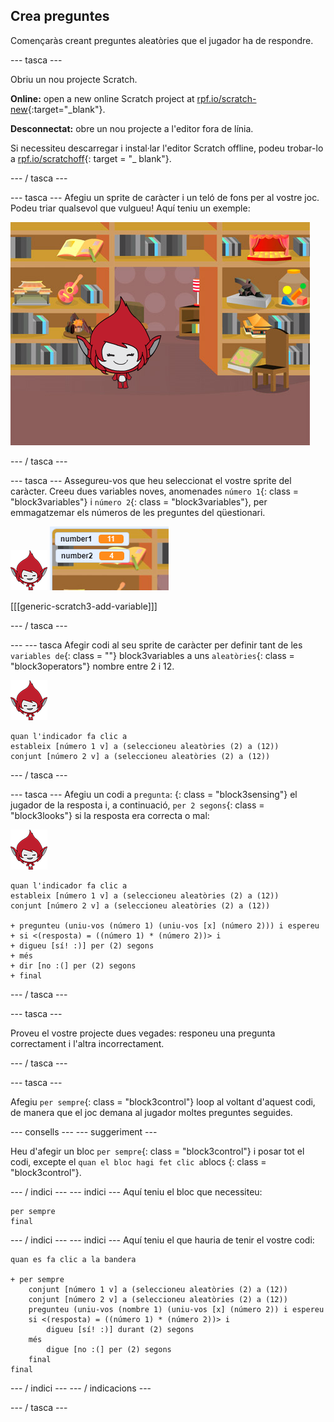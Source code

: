 ## Crea preguntes

Començaràs creant preguntes aleatòries que el jugador ha de respondre.

\--- tasca \---

Obriu un nou projecte Scratch.

**Online:** open a new online Scratch project at [rpf.io/scratch-new](http://rpf.io/scratchon){:target="_blank"}.

**Desconnectat:** obre un nou projecte a l'editor fora de línia.

Si necessiteu descarregar i instal·lar l'editor Scratch offline, podeu trobar-lo a [rpf.io/scratchoff](http://rpf.io/scratchoff){: target = "_ blank"}.

\--- / tasca \---

\--- tasca \--- Afegiu un sprite de caràcter i un teló de fons per al vostre joc. Podeu triar qualsevol que vulgueu! Aquí teniu un exemple:

![captura de pantalla](images/brain-setting.png)

\--- / tasca \---

\--- tasca \--- Assegureu-vos que heu seleccionat el vostre sprite del caràcter. Creeu dues variables noves, anomenades `número 1`{: class = "block3variables"} i `número 2`{: class = "block3variables"}, per emmagatzemar els números de les preguntes del qüestionari.

![captura de pantalla](images/giga-sprite.png) ![captura de pantalla](images/brain-variables.png)

[[[generic-scratch3-add-variable]]]

\--- / tasca \---

\--- \--- tasca Afegir codi al seu sprite de caràcter per definir tant de les `variables de`{: class = ""} block3variables a uns `aleatòries`{: class = "block3operators"} nombre entre 2 i 12.

![captura de pantalla](images/giga-sprite.png)

```blocks3
quan l'indicador fa clic a
estableix [número 1 v] a (seleccioneu aleatòries (2) a (12))
conjunt [número 2 v] a (seleccioneu aleatòries (2) a (12))
```

\--- / tasca \---

\--- tasca \--- Afegiu un codi a `pregunta`: {: class = "block3sensing"} el jugador de la resposta i, a continuació, `per 2 segons`{: class = "block3looks"} si la resposta era correcta o mal:

![captura de pantalla](images/giga-sprite.png)

```blocks3
quan l'indicador fa clic a
estableix [número 1 v] a (seleccioneu aleatòries (2) a (12))
conjunt [número 2 v] a (seleccioneu aleatòries (2) a (12))

+ pregunteu (uniu-vos (número 1) (uniu-vos [x] (número 2))) i espereu
+ si <(resposta) = ((número 1) * (número 2))> i
+ digueu [sí! :)] per (2) segons
+ més
+ dir [no :(] per (2) segons
+ final
```

\--- / tasca \---

\--- tasca \---

Proveu el vostre projecte dues vegades: responeu una pregunta correctament i l'altra incorrectament.

\--- / tasca \---

\--- tasca \---

Afegiu `per sempre`{: class = "block3control"} loop al voltant d'aquest codi, de manera que el joc demana al jugador moltes preguntes seguides.

\--- consells \--- \--- suggeriment \---

Heu d'afegir un bloc `per sempre`{: class = "block3control"} i posar tot el codi, excepte el `quan el bloc hagi fet clic a`blocs {: class = "block3control"}.

\--- / indici \--- \--- indici \--- Aquí teniu el bloc que necessiteu:

```blocks3
per sempre
final
```

\--- / indici \--- \--- indici \--- Aquí teniu el que hauria de tenir el vostre codi:

```blocks3
quan es fa clic a la bandera

+ per sempre
    conjunt [número 1 v] a (seleccioneu aleatòries (2) a (12))
    conjunt [número 2 v] a (seleccioneu aleatòries (2) a (12))
    pregunteu (uniu-vos (nombre 1) (uniu-vos [x] (número 2)) i espereu
    si <(resposta) = ((número 1) * (número 2))> i
        digueu [sí! :)] durant (2) segons
    més
        digue [no :(] per (2) segons
    final
final
```

\--- / indici \--- \--- / indicacions \---

\--- / tasca \---